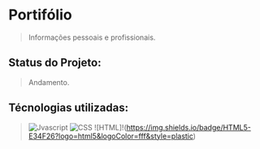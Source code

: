 # Portifólio
> Informações pessoais e profissionais.

## Status do Projeto:
> Andamento.

## Técnologias utilizadas:
> ![Jvascript](https://img.shields.io/badge/JavaScript-F7DF1E?logo=javascript&logoColor=000&style=plastic)
>![CSS](https://img.shields.io/badge/CSS3-1572B6?logo=css3&logoColor=fff&style=plastic)
>![HTML]!(https://img.shields.io/badge/HTML5-E34F26?logo=html5&logoColor=fff&style=plastic)